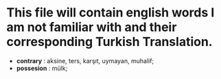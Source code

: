 # This file will contain english words I am not familiar with and their corresponding Turkish Translation.
- **contrary** : aksine, ters, karşıt, uymayan, muhalif;
- **possesion** : mülk;